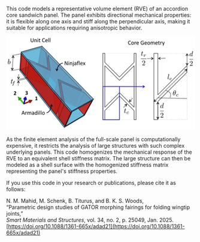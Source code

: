 
This code models a representative volume element (RVE) of an accordion core sandwich panel. The panel exhibits directional mechanical properties: it is flexible along one axis and stiff along the perpendicular axis, making it suitable for applications requiring anisotropic behavior.

<img src="RVE.png" alt="Representative volume element of the panel" width="700"/>

As the finite element analysis of the full-scale panel is computationally expensive, it restricts the analysis of large structures with such complex underlying panels. This code homogenizes the mechanical response of the RVE to an equivalent shell stiffness matrix. The large structure can then be modeled as a shell surface with the homogenized stiffness matrix representing the panel's stiffness properties.

If you use this code in your research or publications, please cite it as follows:

N. M. Mahid, M. Schenk, B. Titurus, and B. K. S. Woods,  
“Parametric design studies of GATOR morphing fairings for folding wingtip joints,”  
*Smart Materials and Structures*, vol. 34, no. 2, p. 25049, Jan. 2025.  
[https://doi.org/10.1088/1361-665x/adad21](https://doi.org/10.1088/1361-665x/adad21)
